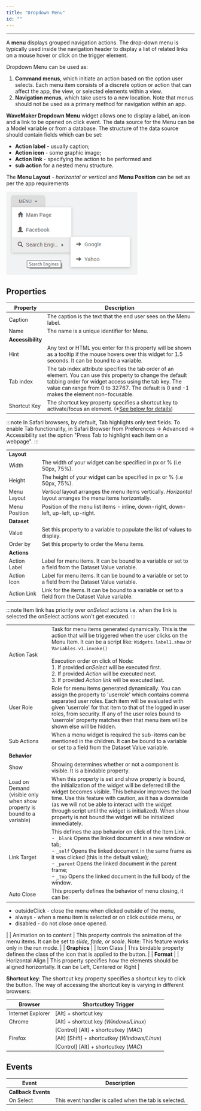 ```yaml
---
title: "Dropdown Menu"
id: ""
---
```

---

A **menu** displays grouped navigation actions. The drop-down menu is typically used inside the navigation header to display a list of related links on a mouse hover or click on the trigger element.

Dropdown Menu can be used as:

1. **Command menus**, which initiate an action based on the option user selects. Each menu item consists of a discrete option or action that can affect the app, the view, or selected elements within a view.
2. **Navigation menus**, which take users to a new location. Note that menus should not be used as a primary method for navigation within an app.

**WaveMaker Dropdown Menu** widget allows one to display a label, an icon and a link to be opened on click event. The data source for the Menu can be a Model variable or from a database. The structure of the data source should contain fields which can be set:

- **Action label** - usually caption;
- **Action icon** - some graphic image;
- **Action link** - specifying the action to be performed and
- **sub action** for a nested menu structure.

The **Menu Layout** - _horizontal_ or _vertical_ and **Menu Position** can be set as per the app requirements

[![](/learn/assets/menu_run2.png)](/learn/assets/menu_run2.png)

## Properties

| **Property** | **Description** |
| --- | --- |
| Caption | The caption is the text that the end user sees on the Menu label. |
| Name | The name is a unique identifier for Menu. |
| **Accessibility** |
| Hint | Any text or HTML you enter for this property will be shown as a tooltip if the mouse hovers over this widget for 1.5 seconds. It can be bound to a variable. |
| Tab index | The tab index attribute specifies the tab order of an element. You can use this property to change the default tabbing order for widget access using the tab key. The value can range from 0 to 32767. The default is 0 and -1 makes the element non-focusable. |
| Shortcut Key | The shortcut key property specifies a shortcut key to activate/focus an element. (\*[See below for details](#shortcut)) |

:::note
In Safari browsers, by default, Tab highlights only text fields. To enable Tab functionality, in Safari Browser from Preferences -> Advanced -> Accessibility set the option "Press Tab to highlight each item on a webpage". 
:::

|  | |
| --- | --- |
| **Layout** |
| Width | The width of your widget can be specified in px or % (i.e 50px, 75%). |
| Height | The height of your widget can be specified in px or % (i.e 50px, 75%). |
| Menu Layout | _Vertical_ layout arranges the menu items vertically. _Horizontal_ layout arranges the menu items horizontally. |
| Menu Position | Position of the menu list items - inline, down-right, down-left, up-left, up-right. |
| **Dataset** |
| Value | Set this property to a variable to populate the list of values to display. |
| Order by | Set this property to order the Menu items. |
| **Actions** |
| Action Label | Label for menu items. It can be bound to a variable or set to a field from the Dataset Value variable. |
| Action Icon | Label for menu items. It can be bound to a variable or set to a field from the Dataset Value variable. |
| Action Link | Link for the items. It can be bound to a variable or set to a field from the Dataset Value variable. |

:::note
Item link has priority over _onSelect_ actions i.e. when the link is selected the onSelect actions won't get executed.
:::

|  | |
| --- | --- |
| Action Task | Task for menu items generated dynamically. This is the action that will be triggered when the user clicks on the Menu Item. It can be a script like: `Widgets.label1.show` or `Variables.v1.invoke()` <br> <br> Execution order on click of Node: <br> 1. If provided _onSelect_ will be executed first. <br> 2. If provided _Action_ will be executed next. <br> 3. If provided _Action link_ will be executed last. |
| User Role | Role for menu items generated dynamically. You can assign the property to 'userrole' which contains comma separated user roles. Each item will be evaluated with given 'userrole' for that item to that of the logged in user roles, from security. If any of the user roles bound to 'userrole' property matches then that menu item will be shown else will be hidden. |
| Sub Actions | When a menu widget is required the sub-items can be mentioned in the children. It can be bound to a variable or set to a field from the Dataset Value variable. |
| **Behavior** |
| Show | Showing determines whether or not a component is visible. It is a bindable property. |
| Load on Demand (visible only when show property is bound to a variable) | When this property is set and show property is bound, the initialization of the widget will be deferred till the widget becomes visible. This behavior improves the load time. Use this feature with caution, as it has a downside (as we will not be able to interact with the widget through script until the widget is initialized). When show property is not bound the widget will be initialized immediately. |
| Link Target | This defines the app behavior on click of the Item Link.  <br> - `_blank` Opens the linked document in a new window or tab; <br> - `_self` Opens the linked document in the same frame as it was clicked (this is the default value); <br> - `_parent` Opens the linked document in the parent frame; <br> - `_top` Opens the linked document in the full body of the window. |
| Auto Close | This property defines the behavior of menu closing, it can be:

- outsideClick - close the menu when clicked outside of the menu,
- always - when a menu item is selected or on click outside menu, or
- disabled - do not close once opened.

 |
| Animation on to content | This property controls the animation of the menu items. It can be set to _slide, fade, or scale_. Note: This feature works only in the run mode. |
| **Graphics** |
| Icon Class | This bindable property defines the class of the icon that is applied to the button. |
| **Format** |
| Horizontal Align | This property specifies how the elements should be aligned horizontally. It can be Left, Centered or Right |

**Shortcut key**: The shortcut key property specifies a shortcut key to click the button. The way of accessing the shortcut key is varying in different browsers:

| Browser | Shortcutkey Trigger |
| --- | --- |
| Internet Explorer | \[Alt\] + shortcut key |
| Chrome | \[Alt\] + shortcut key (_Windows/Linux_) |
|  | \[Control\] \[Alt\] + shortcutkey (_MAC_) |
| Firefox | \[Alt\] \[Shift\] + shortcutkey (_Windows/Linux_) |
|  | \[Control\] \[Alt\] + shortcutkey (_MAC_) |

## Events

| **Event** | **Description** |
| --- | --- |
| **Callback Events** |
| On Select | This event handler is called when the tab is selected. |


